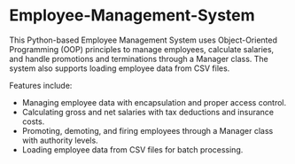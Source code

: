 # Employee-Management-System
This Python-based Employee Management System uses Object-Oriented Programming (OOP) principles to manage employees, calculate salaries, and handle promotions and terminations through a Manager class. The system also supports loading employee data from CSV files.

Features include:
- Managing employee data with encapsulation and proper access control.
- Calculating gross and net salaries with tax deductions and insurance costs.
- Promoting, demoting, and firing employees through a Manager class with authority levels.
- Loading employee data from CSV files for batch processing.
